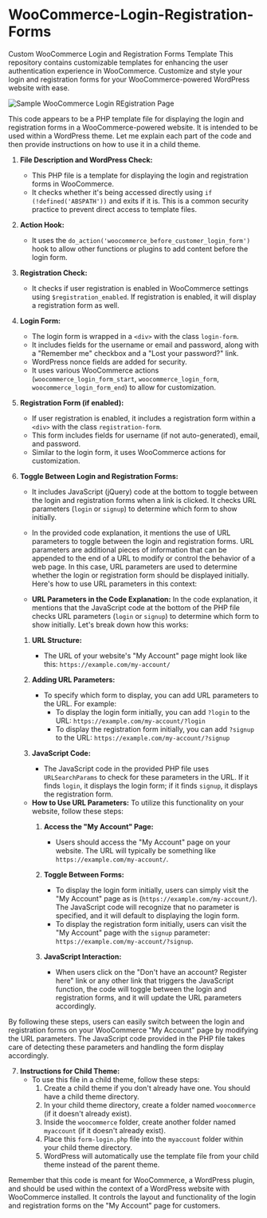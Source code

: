 # WooCommerce-Login-Registration-Forms
 Custom WooCommerce Login and Registration Forms Template  This repository contains customizable templates for enhancing the user authentication experience in WooCommerce. Customize and style your login and registration forms for your WooCommerce-powered WordPress website with ease.

![Sample WooCommerce Login REgistration Page](Woocommerce%20Login%20Registration%20Page%20Example.gif)

This code appears to be a PHP template file for displaying the login and registration forms in a WooCommerce-powered website. It is intended to be used within a WordPress theme. Let me explain each part of the code and then provide instructions on how to use it in a child theme.

1. **File Description and WordPress Check:**
   - This PHP file is a template for displaying the login and registration forms in WooCommerce.
   - It checks whether it's being accessed directly using `if (!defined('ABSPATH'))` and exits if it is. This is a common security practice to prevent direct access to template files.

2. **Action Hook:**
   - It uses the `do_action('woocommerce_before_customer_login_form')` hook to allow other functions or plugins to add content before the login form.

3. **Registration Check:**
   - It checks if user registration is enabled in WooCommerce settings using `$registration_enabled`. If registration is enabled, it will display a registration form as well.

4. **Login Form:**
   - The login form is wrapped in a `<div>` with the class `login-form`.
   - It includes fields for the username or email and password, along with a "Remember me" checkbox and a "Lost your password?" link.
   - WordPress nonce fields are added for security.
   - It uses various WooCommerce actions (`woocommerce_login_form_start`, `woocommerce_login_form`, `woocommerce_login_form_end`) to allow for customization.

5. **Registration Form (if enabled):**
   - If user registration is enabled, it includes a registration form within a `<div>` with the class `registration-form`.
   - This form includes fields for username (if not auto-generated), email, and password.
   - Similar to the login form, it uses WooCommerce actions for customization.

6. **Toggle Between Login and Registration Forms:**
   - It includes JavaScript (jQuery) code at the bottom to toggle between the login and registration forms when a link is clicked. It checks URL parameters (`login` or `signup`) to determine which form to show initially.

   - In the provided code explanation, it mentions the use of URL parameters to toggle between the login and registration forms. URL parameters are additional pieces of information that can be appended to the end of a URL to modify or control the behavior of a web page. In this case, URL parameters are used to determine whether the login or registration form should be displayed initially. Here's how to use URL parameters in this context:
   
   - **URL Parameters in the Code Explanation:**
   In the code explanation, it mentions that the JavaScript code at the bottom of the PHP file checks URL parameters (`login` or `signup`) to determine which form to show initially. Let's break down how this works:
    1. **URL Structure:**
       - The URL of your website's "My Account" page might look like this: `https://example.com/my-account/`
    
    2. **Adding URL Parameters:**
       - To specify which form to display, you can add URL parameters to the URL. For example:
         - To display the login form initially, you can add `?login` to the URL: `https://example.com/my-account/?login`
         - To display the registration form initially, you can add `?signup` to the URL: `https://example.com/my-account/?signup`
    
    3. **JavaScript Code:**
       - The JavaScript code in the provided PHP file uses `URLSearchParams` to check for these parameters in the URL. If it finds `login`, it displays the login form; if it finds `signup`, it displays the registration form.
   
   - **How to Use URL Parameters:**
   To utilize this functionality on your website, follow these steps:
     1. **Access the "My Account" Page:**
        - Users should access the "My Account" page on your website. The URL will typically be something like `https://example.com/my-account/`.
     
     2. **Toggle Between Forms:**
        - To display the login form initially, users can simply visit the "My Account" page as is (`https://example.com/my-account/`). The JavaScript code will recognize that no parameter is specified, and it will default to displaying the login form.
        - To display the registration form initially, users can visit the "My Account" page with the `signup` parameter: `https://example.com/my-account/?signup`.
     
     3. **JavaScript Interaction:**
        - When users click on the "Don't have an account? Register here" link or any other link that triggers the JavaScript function, the code will toggle between the login and registration forms, and it will update the URL parameters accordingly.

By following these steps, users can easily switch between the login and registration forms on your WooCommerce "My Account" page by modifying the URL parameters. The JavaScript code provided in the PHP file takes care of detecting these parameters and handling the form display accordingly.

7. **Instructions for Child Theme:**
   - To use this file in a child theme, follow these steps:
     1. Create a child theme if you don't already have one. You should have a child theme directory.
     2. In your child theme directory, create a folder named `woocommerce` (if it doesn't already exist).
     3. Inside the `woocommerce` folder, create another folder named `myaccount` (if it doesn't already exist).
     4. Place this `form-login.php` file into the `myaccount` folder within your child theme directory.
     5. WordPress will automatically use the template file from your child theme instead of the parent theme.

Remember that this code is meant for WooCommerce, a WordPress plugin, and should be used within the context of a WordPress website with WooCommerce installed. It controls the layout and functionality of the login and registration forms on the "My Account" page for customers.
